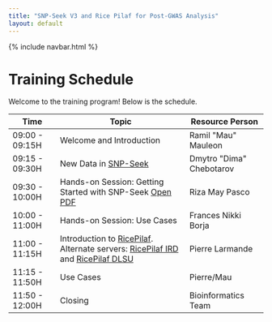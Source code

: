```yaml
---
title: "SNP-Seek V3 and Rice Pilaf for Post-GWAS Analysis"
layout: default
---
```


{% include navbar.html %}

# Training Schedule

Welcome to the training program! Below is the schedule.  


| Time          | Topic                                                                 | Resource Person   |
|---------------|----------------------------------------------------------------------|------------------|
| 09:00 - 09:15H | Welcome and Introduction | Ramil "Mau" Mauleon |
| 09:15 - 09:30H | New Data in <a href="https://snpseek.irri.org/" target="_blank">SNP-Seek</a> | Dmytro "Dima" Chebotarov |
| 09:30 - 10:00H | Hands-on Session: Getting Started with SNP-Seek <a href="{{ site.baseurl }}/docs/PostGWAS-RiceSNPSeekv3.pdf" target="_blank" rel="noopener">Open PDF</a>| Riza May Pasco |
| 10:00 - 11:00H | Hands-on Session: Use Cases | Frances Nikki Borja |
| 11:00 - 11:15H | Introduction to <a href="https://ricepilaf.irri.org/" target="_blank">RicePilaf</a>. Alternate servers: <a href="https://ricepilaf.ird.fr/" target="_blank">RicePilaf IRD</a> and <a href="https://ricepilaf.bioinfodlsu.com/" target="_blank">RicePilaf DLSU</a> | Pierre Larmande |
| 11:15 - 11:50H | Use Cases | Pierre/Mau|
| 11:50 - 12:00H | Closing | Bioinformatics Team |
